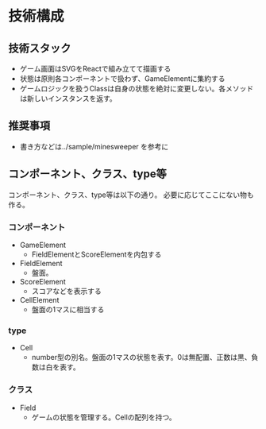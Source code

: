 # 技術構成

## 技術スタック
* ゲーム画面はSVGをReactで組み立てて描画する
* 状態は原則各コンポーネントで扱わず、GameElementに集約する
* ゲームロジックを扱うClassは自身の状態を絶対に変更しない。各メソッドは新しいインスタンスを返す。
 
## 推奨事項
* 書き方などは../sample/minesweeper を参考に

## コンポーネント、クラス、type等
コンポーネント、クラス、type等は以下の通り。
必要に応じてここにない物も作る。

### コンポーネント
* GameElement
    * FieldElementとScoreElementを内包する
* FieldElement
    * 盤面。
* ScoreElement
    * スコアなどを表示する
* CellElement
    * 盤面の1マスに相当する

### type
* Cell
    * number型の別名。盤面の1マスの状態を表す。0は無配置、正数は黒、負数は白を表す。

### クラス
* Field
    * ゲームの状態を管理する。Cellの配列を持つ。